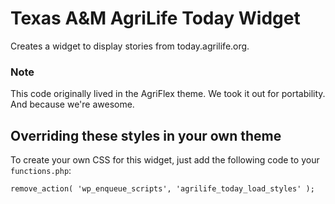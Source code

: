 # Texas A&M AgriLife Today Widget
Creates a widget to display stories from today.agrilife.org.

### Note
This code originally lived in the AgriFlex theme. We took it out for portability. And because we're awesome.

## Overriding these styles in your own theme
To create your own CSS for this widget, just add the following code to your `functions.php`:

`remove_action( 'wp_enqueue_scripts', 'agrilife_today_load_styles' );`
